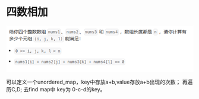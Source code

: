 # 四数相加

![Alt text](image-3.png)

可以定义一个unordered_map，key中存放a+b,value存放a+b出现的次数；
再遍历C,D; 去find map中 key为 0-c-d的key。